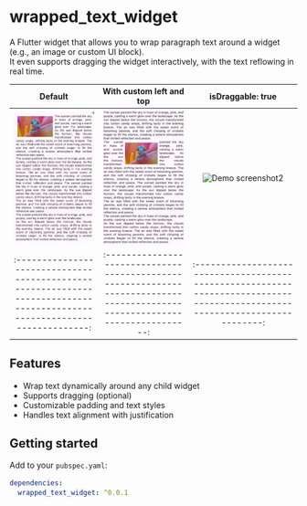 # wrapped_text_widget

A Flutter widget that allows you to wrap paragraph text around a widget (e.g., an image or custom UI block).  
It even supports dragging the widget interactively, with the text reflowing in real time.

|                                                          Default                                                          |                                                   With custom left and top                                                   |                                                      isDraggable: true                                                       |
|:-------------------------------------------------------------------------------------------------------------------------:|:----------------------------------------------------------------------------------------------------------------------------:|:----------------------------------------------------------------------------------------------------------------------------:|
|  ![Demo screenshot](https://raw.githubusercontent.com/TarLeeProject/wrapped-text-widget/refs/heads/main/example/img.png)  |  ![Demo screenshot2](https://raw.githubusercontent.com/TarLeeProject/wrapped-text-widget/refs/heads/main/example/img_1.png)  |  ![Demo screenshot2](https://raw.githubusercontent.com/TarLeeProject/wrapped-text-widget/refs/heads/main/example/img_2.gif)  |
| :-----------------------------------------------------------------------------------------------------------------------: | :--------------------------------------------------------------------------------------------------------------------------: | :--------------------------------------------------------------------------------------------------------------------------: |

## Features
- Wrap text dynamically around any child widget
- Supports dragging (optional)
- Customizable padding and text styles
- Handles text alignment with justification

## Getting started
Add to your `pubspec.yaml`:
```yaml
dependencies:
  wrapped_text_widget: ^0.0.1
